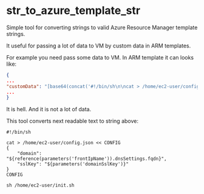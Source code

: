 # str_to_azure_template_str

Simple tool for converting strings to valid Azure Resource Manager template strings.

It useful for passing a lot of data to VM by custom data in ARM templates.

For example you need pass some data to VM. In ARM template it can looks like:

```json
{
...
"customData": "[base64(concat('#!/bin/sh\n\ncat > /home/ec2-user/config.json << CONFIG\n{\n   \"domain\": \"',reference(parameters('frontIpName')).dnsSettings.fqdn,'\",\n    \"sslKey\": \"',parameters('domainSslKey'),'\"\n}\nCONFIG\n\nsh /home/ec2-user/init.sh\n'))]",
...
}
```

It is hell. And it is not a lot of data.

This tool converts next readable text to string above:

```
#!/bin/sh

cat > /home/ec2-user/config.json << CONFIG
{
	"domain": "${reference(parameters('frontIpName')).dnsSettings.fqdn}",
	"sslKey": "${parameters('domainSslKey')}"
}
CONFIG

sh /home/ec2-user/init.sh


```